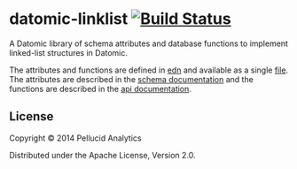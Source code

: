 # datomic-linklist [![Build Status](https://travis-ci.org/stevebuik/datomic-linklist.svg?branch=master)](https://travis-ci.org/stevebuik/datomic-linklist)

A Datomic library of schema attributes and database functions to implement linked-list structures in Datomic.

The attributes and functions are defined in
[edn](https://github.com/edn-format/edn) and available as a single
[file](resources/list_schema.edn). The attributes are described in the
[schema documentation](doc/schema.md) and the functions are described
in the [api documentation](doc/api.md).


## License

Copyright © 2014 Pellucid Analytics

Distributed under the Apache License, Version 2.0.
